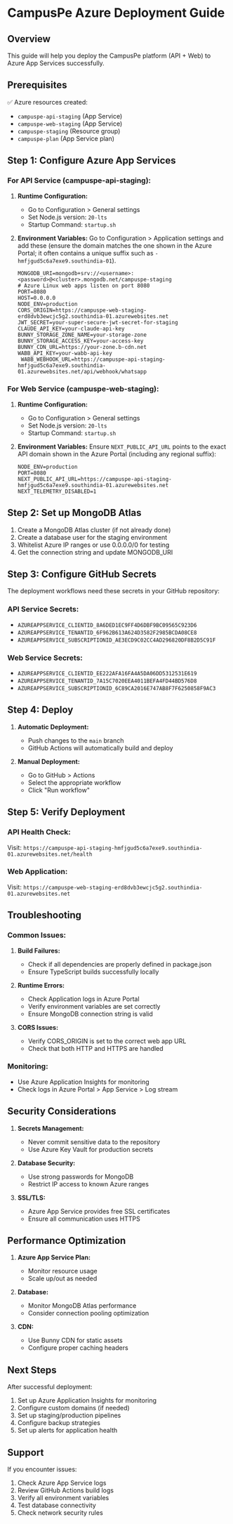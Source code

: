 # CampusPe Azure Deployment Guide

## Overview

This guide will help you deploy the CampusPe platform (API + Web) to Azure App Services successfully.

## Prerequisites

✅ Azure resources created:

- `campuspe-api-staging` (App Service)
- `campuspe-web-staging` (App Service)
- `campuspe-staging` (Resource group)
- `campuspe-plan` (App Service plan)

## Step 1: Configure Azure App Services

### For API Service (campuspe-api-staging):

1. **Runtime Configuration:**
   - Go to Configuration > General settings
   - Set Node.js version: `20-lts`
   - Startup Command: `startup.sh`

2. **Environment Variables:**
   Go to Configuration > Application settings and add these
   (ensure the domain matches the one shown in the Azure Portal; it often
   contains a unique suffix such as `-hmfjgud5c6a7exe9.southindia-01`).

   ```
   MONGODB_URI=mongodb+srv://<username>:<password>@<cluster>.mongodb.net/campuspe-staging
   # Azure Linux web apps listen on port 8080
   PORT=8080
   HOST=0.0.0.0
   NODE_ENV=production
   CORS_ORIGIN=https://campuspe-web-staging-erd8dvb3ewcjc5g2.southindia-01.azurewebsites.net
   JWT_SECRET=your-super-secure-jwt-secret-for-staging
   CLAUDE_API_KEY=your-claude-api-key
   BUNNY_STORAGE_ZONE_NAME=your-storage-zone
   BUNNY_STORAGE_ACCESS_KEY=your-access-key
   BUNNY_CDN_URL=https://your-zone.b-cdn.net
   WABB_API_KEY=your-wabb-api-key
    WABB_WEBHOOK_URL=https://campuspe-api-staging-hmfjgud5c6a7exe9.southindia-01.azurewebsites.net/api/webhook/whatsapp
   ```

### For Web Service (campuspe-web-staging):

1. **Runtime Configuration:**
   - Go to Configuration > General settings
   - Set Node.js version: `20-lts`
   - Startup Command: `startup.sh`

2. **Environment Variables:**
   Ensure `NEXT_PUBLIC_API_URL` points to the exact API domain shown in
   the Azure Portal (including any regional suffix):

   ```
   NODE_ENV=production
   PORT=8080
   NEXT_PUBLIC_API_URL=https://campuspe-api-staging-hmfjgud5c6a7exe9.southindia-01.azurewebsites.net
   NEXT_TELEMETRY_DISABLED=1
   ```

## Step 2: Set up MongoDB Atlas

1. Create a MongoDB Atlas cluster (if not already done)
2. Create a database user for the staging environment
3. Whitelist Azure IP ranges or use 0.0.0.0/0 for testing
4. Get the connection string and update MONGODB_URI

## Step 3: Configure GitHub Secrets

The deployment workflows need these secrets in your GitHub repository:

### API Service Secrets:

- `AZUREAPPSERVICE_CLIENTID_8A6DED1EC9FF4D6DBF9BC09565C923D6`
- `AZUREAPPSERVICE_TENANTID_6F962B613A624D3582F2985BCDA08CE8`
- `AZUREAPPSERVICE_SUBSCRIPTIONID_AE3ECD9C02CC4AD296820DF8B2D5C91F`

### Web Service Secrets:

- `AZUREAPPSERVICE_CLIENTID_EE222AFA16FA4A5DA06DD5312531E619`
- `AZUREAPPSERVICE_TENANTID_7A15C7020EEA4011BEFA4FD44BD576D8`
- `AZUREAPPSERVICE_SUBSCRIPTIONID_6C89CA2016E747AB8F7F6250858F9AC3`

## Step 4: Deploy

1. **Automatic Deployment:**
   - Push changes to the `main` branch
   - GitHub Actions will automatically build and deploy

2. **Manual Deployment:**
   - Go to GitHub > Actions
   - Select the appropriate workflow
   - Click "Run workflow"

## Step 5: Verify Deployment

### API Health Check:

Visit: `https://campuspe-api-staging-hmfjgud5c6a7exe9.southindia-01.azurewebsites.net/health`

### Web Application:

Visit: `https://campuspe-web-staging-erd8dvb3ewcjc5g2.southindia-01.azurewebsites.net`

## Troubleshooting

### Common Issues:

1. **Build Failures:**
   - Check if all dependencies are properly defined in package.json
   - Ensure TypeScript builds successfully locally

2. **Runtime Errors:**
   - Check Application logs in Azure Portal
   - Verify environment variables are set correctly
   - Ensure MongoDB connection string is valid

3. **CORS Issues:**
   - Verify CORS_ORIGIN is set to the correct web app URL
   - Check that both HTTP and HTTPS are handled

### Monitoring:

- Use Azure Application Insights for monitoring
- Check logs in Azure Portal > App Service > Log stream

## Security Considerations

1. **Secrets Management:**
   - Never commit sensitive data to the repository
   - Use Azure Key Vault for production secrets

2. **Database Security:**
   - Use strong passwords for MongoDB
   - Restrict IP access to known Azure ranges

3. **SSL/TLS:**
   - Azure App Service provides free SSL certificates
   - Ensure all communication uses HTTPS

## Performance Optimization

1. **Azure App Service Plan:**
   - Monitor resource usage
   - Scale up/out as needed

2. **Database:**
   - Monitor MongoDB Atlas performance
   - Consider connection pooling optimization

3. **CDN:**
   - Use Bunny CDN for static assets
   - Configure proper caching headers

## Next Steps

After successful deployment:

1. Set up Azure Application Insights for monitoring
2. Configure custom domains (if needed)
3. Set up staging/production pipelines
4. Configure backup strategies
5. Set up alerts for application health

## Support

If you encounter issues:

1. Check Azure App Service logs
2. Review GitHub Actions build logs
3. Verify all environment variables
4. Test database connectivity
5. Check network security rules
